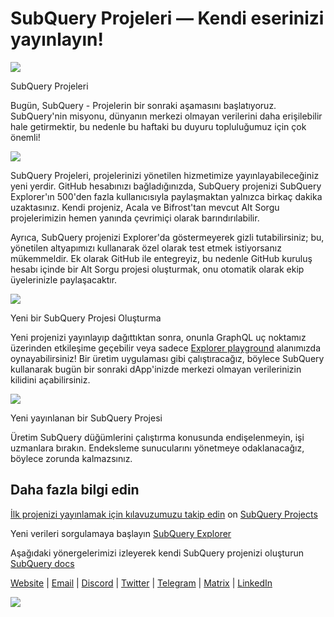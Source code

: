 # SubQuery Projeleri — Kendi eserinizi yayınlayın!

![](https://miro.medium.com/max/1400/0*Jhkt10DyMiptFocJ)

SubQuery Projeleri

Bugün, SubQuery - Projelerin bir sonraki aşamasını başlatıyoruz. SubQuery'nin misyonu, dünyanın merkezi olmayan verilerini daha erişilebilir hale getirmektir, bu nedenle bu haftaki bu duyuru topluluğumuz için çok önemli!



![](https://miro.medium.com/max/464/0*FTsLOuy0A4cWEwcp)

SubQuery Projeleri, projelerinizi yönetilen hizmetimize yayınlayabileceğiniz yeni yerdir. GitHub hesabınızı bağladığınızda, SubQuery projenizi SubQuery Explorer'ın 500'den fazla kullanıcısıyla paylaşmaktan yalnızca birkaç dakika uzaktasınız. Kendi projeniz, Acala ve Bifrost'tan mevcut Alt Sorgu projelerimizin hemen yanında çevrimiçi olarak barındırılabilir.

Ayrıca, SubQuery projenizi Explorer'da göstermeyerek gizli tutabilirsiniz; bu, yönetilen altyapımızı kullanarak özel olarak test etmek istiyorsanız mükemmeldir. Ek olarak GitHub ile entegreyiz, bu nedenle GitHub kuruluş hesabı içinde bir Alt Sorgu projesi oluşturmak, onu otomatik olarak ekip üyelerinizle paylaşacaktır.



![](https://miro.medium.com/max/1400/1*IupCbHA6aaal26sYbK-Hbw.png)

Yeni bir SubQuery Projesi Oluşturma

Yeni projenizi yayınlayıp dağıttıktan sonra, onunla GraphQL uç noktamız üzerinden etkileşime geçebilir veya sadece [Explorer playground](https://explorer.subquery.network/) alanımızda oynayabilirsiniz! Bir üretim uygulaması gibi çalıştıracağız, böylece SubQuery kullanarak bugün bir sonraki dApp'inizde merkezi olmayan verilerinizin kilidini açabilirsiniz.



![](https://miro.medium.com/max/1400/1*Re6uHuy05UzWttfWQBM6hg.png)

Yeni yayınlanan bir SubQuery Projesi

Üretim SubQuery düğümlerini çalıştırma konusunda endişelenmeyin, işi uzmanlara bırakın. Endeksleme sunucularını yönetmeye odaklanacağız, böylece zorunda kalmazsınız.

## Daha fazla bilgi edin

[İlk projenizi yayınlamak için kılavuzumuzu takip edin](https://doc.subquery.network/publish/publish.html) on [SubQuery Projects](https://project.subquery.network)

Yeni verileri sorgulamaya başlayın [SubQuery Explorer](https://explorer.subquery.network/)

Aşağıdaki yönergelerimizi izleyerek kendi SubQuery projenizi oluşturun [SubQuery docs](https://doc.subquery.network/)

[Website](https://subquery.network/) | [Email](mailto:hello@subquery.network) | [Discord](https://discord.com/invite/78zg8aBSMG) | [Twitter](https://twitter.com/subquerynetwork) | [Telegram](https://t.me/subquerynetwork) | [Matrix](https://matrix.to/#/#subquery:matrix.org) | [LinkedIn](https://www.linkedin.com/company/subquery)

![](https://miro.medium.com/max/1400/0*4Yetj66AO5gHV2rt)